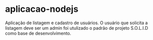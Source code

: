 # aplicacao-nodejs
Aplicação de listagem e cadastro de usuários. O usuário que solicita a listagem deve ser um admin
foi utulizado o padrão de projeto S.O.L.I.D como base de desenvolvimento.
